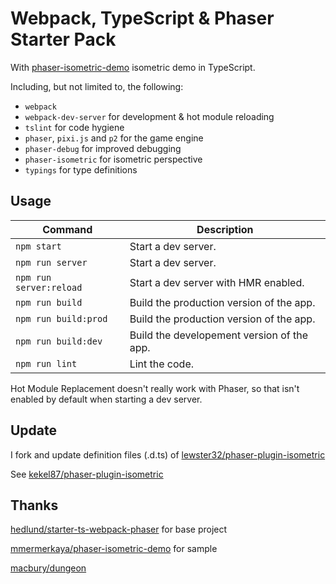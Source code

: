 # Webpack, TypeScript & Phaser Starter Pack

With [phaser-isometric-demo](https://github.com/mmermerkaya/phaser-isometric-demo)
 isometric demo in TypeScript.

Including, but not limited to, the following:

* `webpack`
* `webpack-dev-server` for development & hot module reloading
* `tslint` for code hygiene
* `phaser`, `pixi.js` and `p2` for the game engine
* `phaser-debug` for improved debugging
* `phaser-isometric` for isometric perspective
* `typings` for type definitions

## Usage

| Command                  | Description                                 |
|--------------------------|---------------------------------------------|
| `npm start`              | Start a dev server.                         |
| `npm run server`         | Start a dev server.                         |
| `npm run server:reload`  | Start a dev server with HMR enabled.        |
| `npm run build`          | Build the production version of the app.    |
| `npm run build:prod`     | Build the production version of the app.    |
| `npm run build:dev`      | Build the developement version of the app.  |
| `npm run lint`           | Lint the code.                              |

Hot Module Replacement doesn't really work with Phaser, so that isn't enabled by default when
starting a dev server.

## Update
I fork and update definition files (.d.ts) of [lewster32/phaser-plugin-isometric](https://github.com/lewster32/phaser-plugin-isometric)

See 
[kekel87/phaser-plugin-isometric](https://github.com/kekel87/phaser-plugin-isometric)

## Thanks
[hedlund/starter-ts-webpack-phaser](https://github.com/hedlund/starter-ts-webpack-phaser)
 for base project

[mmermerkaya/phaser-isometric-demo](https://github.com/mmermerkaya/phaser-isometric-demo)
 for sample

[macbury/dungeon](https://github.com/macbury/dungeon)

